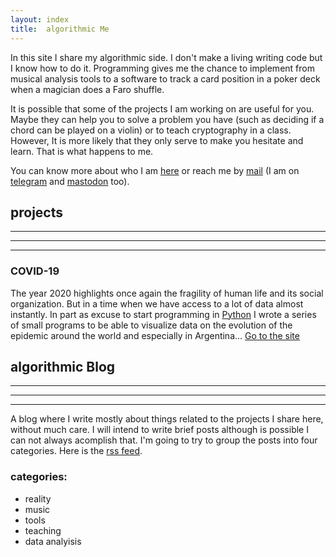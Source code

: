 ```yaml
---
layout: index
title:  algorithmic Me
---
```


In this site I share my algorithmic side. I don't make a living writing code but I know how to do it.
Programming gives me the chance to implement from musical analysis tools to a software to track a card position
in a poker deck when a magician does a Faro shuffle.


It is possible that some of the projects I am working on are useful for you. Maybe they can help you to solve a
problem you have (such as deciding if a chord can be played on a violin) or to teach cryptography in a class.
However, It is more likely that they only serve to make you hesitate and learn. That is what happens to me.

  
You can know more about who I am [here](https://rvalla.github.io/eng/aboutme_eng/) or reach me by
[mail](mailto:rodrigovalla@protonmail.ch) (I am on [telegram](https://t.me/rvalla) and
<a rel="me" href="https://fosstodon.org/@rvalla">mastodon</a> too).

## projects

<hr class="red" />
<hr class="yellow" />
<hr class="blue" />
<p></p>

### COVID-19
The year 2020 highlights once again the fragility of human life and its social organization. But in a time
when we have access to a lot of data almost instantly. In part as excuse to start programming in
[Python](https://www.python.org/) I wrote a series of small programs to be able to visualize data on the
evolution of the epidemic around the world and especially in Argentina...
[Go to the site](https://rvalla.github.io/eng/covid19_eng/)


## algorithmic Blog

<hr class="red" />
<hr class="yellow" />
<hr class="blue" />
<p></p>

A blog where I write mostly about things related to the projects I share here, without much care. I will
intend to write brief posts although is possible I can not always acomplish that. I'm going to try to group
the posts into four categories. Here is the [rss feed](https://rvalla.github.io/feed_eng.xml).

### categories:

- reality
- music
- tools
- teaching
- data analyisis